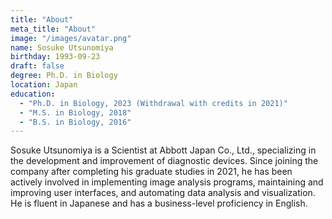 ```yaml
---
title: "About"
meta_title: "About"
image: "/images/avatar.png"
name: Sosuke Utsunomiya
birthday: 1993-09-23
draft: false
degree: Ph.D. in Biology
location: Japan
education:
  - "Ph.D. in Biology, 2023 (Withdrawal with credits in 2021)"
  - "M.S. in Biology, 2018"
  - "B.S. in Biology, 2016"
---
```


Sosuke Utsunomiya is a Scientist at Abbott Japan Co., Ltd., specializing in the development and improvement of diagnostic devices. Since joining the company after completing his graduate studies in 2021, he has been actively involved in implementing image analysis programs, maintaining and improving user interfaces, and automating data analysis and visualization. He is fluent in Japanese and has a business-level proficiency in English.
